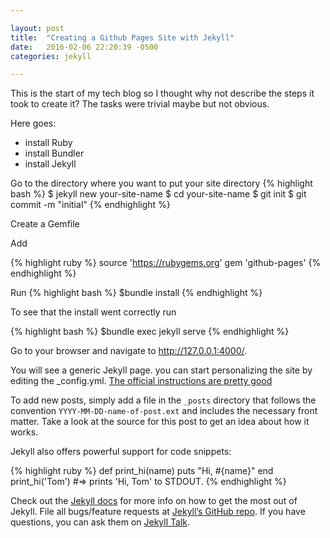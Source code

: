 ```yaml
---

layout: post
title:  "Creating a Github Pages Site with Jekyll"
date:   2016-02-06 22:20:39 -0500
categories: jekyll

---
```


This is the start of my tech blog so I thought why not describe the steps it took to create it? The tasks were trivial maybe but not obvious.

Here goes:

* install Ruby
* install Bundler
* install Jekyll


Go to the directory where you want to put your site directory
{% highlight bash %}
$ jekyll new your-site-name
$ cd your-site-name
$ git init
$ git commit -m "initial"
{% endhighlight %}

Create a Gemfile

Add

{% highlight ruby %}
source 'https://rubygems.org'
gem 'github-pages'
{% endhighlight %}

Run
{% highlight bash %}
$bundle install
{% endhighlight %}

To see that the install went correctly run

{% highlight bash %}
$bundle exec jekyll serve
{% endhighlight %}

Go to your browser and navigate to http://127.0.0.1:4000/.

You will see a generic Jekyll page. you can start personalizing the site by editing the _config.yml. [The official instructions are pretty good][github-config]


To add new posts, simply add a file in the `_posts` directory that follows the convention `YYYY-MM-DD-name-of-post.ext` and includes the necessary front matter. Take a look at the source for this post to get an idea about how it works.

Jekyll also offers powerful support for code snippets:

{% highlight ruby %}
def print_hi(name)
  puts "Hi, #{name}"
end
print_hi('Tom')
#=> prints 'Hi, Tom' to STDOUT.
{% endhighlight %}

Check out the [Jekyll docs][jekyll-docs] for more info on how to get the most out of Jekyll. File all bugs/feature requests at [Jekyll’s GitHub repo][jekyll-gh]. If you have questions, you can ask them on [Jekyll Talk][jekyll-talk].

[jekyll-docs]: http://jekyllrb.com/docs/home
[jekyll-gh]:   https://github.com/jekyll/jekyll
[jekyll-talk]: https://talk.jekyllrb.com/
[github-config]: https://help.github.com/articles/using-jekyll-with-pages/#configuring-jekyll


